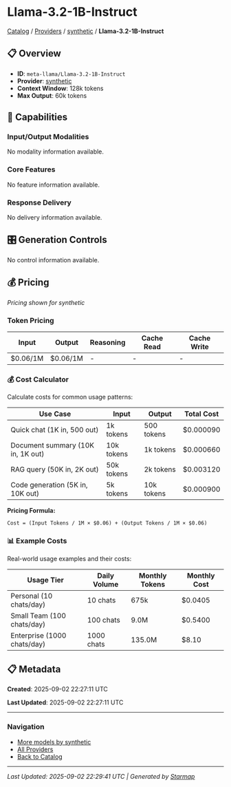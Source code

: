 # Llama-3.2-1B-Instruct
  
[Catalog](../../../../..) / [Providers](../../../..) / [synthetic](../../..) / **Llama-3.2-1B-Instruct**


## 📋 Overview
  
- **ID**: `meta-llama/Llama-3.2-1B-Instruct`
- **Provider**: [synthetic](../)
- **Context Window**: 128k tokens
- **Max Output**: 60k tokens
  
## 🎯 Capabilities
  
### Input/Output Modalities
  
No modality information available.
  
### Core Features
  
No feature information available.
  
### Response Delivery
  
No delivery information available.
  
## 🎛️ Generation Controls
  
No control information available.
  
## 💰 Pricing
  
*Pricing shown for synthetic*
  
  
### Token Pricing
  
| Input | Output | Reasoning | Cache Read | Cache Write |
|---------|---------|---------|---------|---------|
| $0.06/1M | $0.06/1M | - | - | - |

  
### 💰 Cost Calculator
  
Calculate costs for common usage patterns:
  
  
| Use Case | Input | Output | Total Cost |
|---------|---------|---------|---------|
| Quick chat (1K in, 500 out) | 1k tokens | 500 tokens | $0.000090 |
| Document summary (10K in, 1K out) | 10k tokens | 1k tokens | $0.000660 |
| RAG query (50K in, 2K out) | 50k tokens | 2k tokens | $0.003120 |
| Code generation (5K in, 10K out) | 5k tokens | 10k tokens | $0.000900 |

  
**Pricing Formula:**
  
```
Cost = (Input Tokens / 1M × $0.06) + (Output Tokens / 1M × $0.06)
```
  
### 📊 Example Costs
  
Real-world usage examples and their costs:
  
  
| Usage Tier | Daily Volume | Monthly Tokens | Monthly Cost |
|---------|---------|---------|---------|
| Personal (10 chats/day) | 10 chats | 675k | $0.0405 |
| Small Team (100 chats/day) | 100 chats | 9.0M | $0.5400 |
| Enterprise (1000 chats/day) | 1000 chats | 135.0M | $8.10 |

  
## 📋 Metadata
  
**Created**: 2025-09-02 22:27:11 UTC
  
**Last Updated**: 2025-09-02 22:27:11 UTC
  
  
---
  
  
### Navigation

- [More models by synthetic](../)
- [All Providers](../../../../../providers)
- [Back to Catalog](../../../../..)


---
_Last Updated: 2025-09-02 22:29:41 UTC | Generated by [Starmap](https://github.com/agentstation/starmap)_
